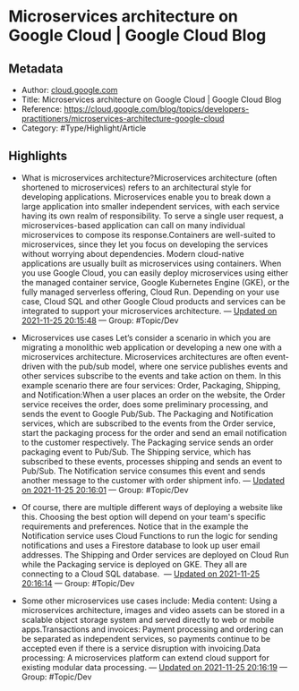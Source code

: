 # Microservices architecture on Google Cloud | Google Cloud Blog

## Metadata

* Author: [cloud.google.com]()
* Title: Microservices architecture on Google Cloud | Google Cloud Blog
* Reference: https://cloud.google.com/blog/topics/developers-practitioners/microservices-architecture-google-cloud
* Category: #Type/Highlight/Article

## Highlights

* What is microservices architecture?Microservices architecture (often shortened to microservices) refers to an architectural style for developing applications. Microservices enable you to break down a large application into smaller independent services, with each service having its own realm of responsibility. To serve a single user request, a microservices-based application can call on many individual microservices to compose its response.Containers are well-suited to microservices, since they let you focus on developing the services without worrying about dependencies. Modern cloud-native applications are usually built as microservices using containers. When you use Google Cloud, you can easily deploy microservices using either the managed container service, Google Kubernetes Engine (GKE), or the fully managed serverless offering, Cloud Run. Depending on your use case, Cloud SQL and other Google Cloud products and services can be integrated to support your microservices architecture. — [Updated on 2021-11-25 20:15:48](https://hyp.is/Y5q32k5WEeyeR2c8iJVTKg/cloud.google.com/blog/topics/developers-practitioners/microservices-architecture-google-cloud)  — Group: #Topic/Dev

* Microservices use cases Let’s consider a scenario in which you are migrating a monolithic web application or developing a new one with a microservices architecture. Microservices architectures are often event-driven with the pub/sub model, where one service publishes events and other services subscribe to the events and take action on them. In this example scenario there are four services: Order, Packaging, Shipping, and Notification:When a user places an order on the website, the Order service receives the order, does some preliminary processing, and sends the event to Google Pub/Sub. The Packaging and Notification services, which are subscribed to the events from the Order service, start the packaging process for the order and send an email notification to the customer respectively. The Packaging service sends an order packaging event to Pub/Sub. The Shipping service, which has subscribed to these events, processes shipping and sends an event to Pub/Sub. The Notification service consumes this event and sends another message to the customer with order shipment info. — [Updated on 2021-11-25 20:16:01](https://hyp.is/a00T9k5WEeypMlNZumES1A/cloud.google.com/blog/topics/developers-practitioners/microservices-architecture-google-cloud)  — Group: #Topic/Dev

* Of course, there are multiple different ways of deploying a website like this. Choosing the best option will depend on your team's specific requirements and preferences. Notice that in the example the Notification service uses Cloud Functions to run the logic for sending notifications and uses a Firestore database to look up user email addresses. The Shipping and Order services are deployed on Cloud Run while the Packaging service is deployed on GKE. They all are connecting to a Cloud SQL database.  — [Updated on 2021-11-25 20:16:14](https://hyp.is/cxLTPE5WEeya7jc383yxfg/cloud.google.com/blog/topics/developers-practitioners/microservices-architecture-google-cloud)  — Group: #Topic/Dev

* Some other microservices use cases include: Media content: Using a microservices architecture, images and video assets can be stored in a scalable object storage system and served directly to web or mobile apps.Transactions and invoices: Payment processing and ordering can be separated as independent services, so payments continue to be accepted even if there is a service disruption with invoicing.Data processing: A microservices platform can extend cloud support for existing modular data processing. — [Updated on 2021-11-25 20:16:19](https://hyp.is/ddaA3E5WEeyG1xdKSjNnsg/cloud.google.com/blog/topics/developers-practitioners/microservices-architecture-google-cloud)  — Group: #Topic/Dev

